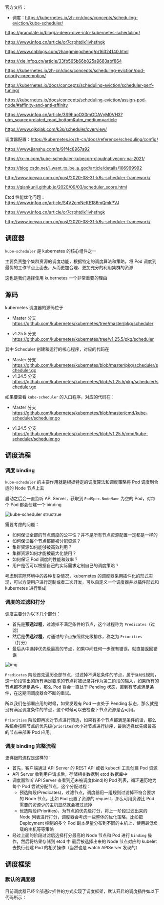 官方文档：

- 调度：<https://kubernetes.io/zh-cn/docs/concepts/scheduling-eviction/kube-scheduler/>



https://granulate.io/blog/a-deep-dive-into-kubernetes-scheduling/

https://www.infoq.cn/article/or7crphtdlx1ivhsfngk

https://www.cnblogs.com/zhangmingcheng/p/16324140.html

https://xie.infoq.cn/article/33fb565b66b825a9683abf864

https://kubernetes.io/zh-cn/docs/concepts/scheduling-eviction/pod-priority-preemption/

https://kubernetes.io/docs/concepts/scheduling-eviction/scheduler-perf-tuning/

https://kubernetes.io/docs/concepts/scheduling-eviction/assign-pod-node/#affinity-and-anti-affinity

https://www.infoq.cn/article/3S9hqoOX0mODAVyM0VH3?utm_source=related_read_bottom&utm_medium=article

https://www.qikqiak.com/k3s/scheduler/overview/

调度器配置：https://kubernetes.io/zh-cn/docs/reference/scheduling/config/

https://www.jianshu.com/p/91f4c8967a92

https://rx-m.com/kube-scheduler-kubecon-cloudnativecon-na-2021/

https://blog.csdn.net/i_want_to_be_a_god/article/details/106969992

http://www.iceyao.com.cn/post/2020-08-31-k8s-scheduler-framework/

https://qiankunli.github.io/2020/09/03/scheduler_score.html



Etcd 性能优化问题：https://www.infoq.cn/article/S4V2cmNeKE186mQmkPVJ

https://www.infoq.cn/article/or7crphtdlx1ivhsfngk

http://www.iceyao.com.cn/post/2020-08-31-k8s-scheduler-framework/



## 调度器

`kube-scheduler` 是 kubernetes 的核心组件之一

主要负责整个集群资源的调度功能，根据特定的调度算法和策略，将 Pod 调度到最优的工作节点上面去，从而更加合理、更加充分的利用集群的资源

这也是我们选择使用 kubernetes 一个非常重要的理由

## 源码

kubernetes 调度器的源码位于 

- Master 分支 <https://github.com/kubernetes/kubernetes/tree/master/pkg/scheduler>

- v1.25.5 分支 <https://github.com/kubernetes/kubernetes/tree/v1.25.5/pkg/scheduler>

其中 Scheduler 创建和运行的核心程序，对应的代码在

- Master 分支 <https://github.com/kubernetes/kubernetes/blob/master/pkg/scheduler/scheduler.go>
- v1.24.5 分支 <https://github.com/kubernetes/kubernetes/blob/v1.25.5/pkg/scheduler/scheduler.go>

如果要查看 `kube-scheduler` 的入口程序，对应的代码在：

- Master 分支 <https://github.com/kubernetes/kubernetes/blob/master/cmd/kube-scheduler/scheduler.go>

- v1.24.5 分支 <https://github.com/kubernetes/kubernetes/blob/v1.25.5/cmd/kube-scheduler/scheduler.go>

## 调度流程

### 调度 binding

`kube-scheduler` 的主要作用就是根据特定的调度算法和调度策略将 Pod 调度到合适的 Node 节点上去

启动之后会一直监听 API Server，获取到 `PodSpec.NodeName` 为空的 Pod，对每个 Pod 都会创建一个 binding

![kube-scheduler structrue](.assets/20220114165101.png)

需要考虑的问题：

- 如何保证全部的节点调度的公平性？并不是所有节点资源配置一定都是一样的
- 如何保证每个节点都能被分配资源？
- 集群资源如何能够被高效利用？
- 集群资源如何才能被最大化使用？
- 如何保证 Pod 调度的性能和效率？
- 用户是否可以根据自己的实际需求定制自己的调度策略？

考虑到实际环境中的各种复杂情况，kubernetes 的调度器采用插件化的形式实现，可以方便用户进行定制或者二次开发，可以自定义一个调度器并以插件形式和 kubernetes 进行集成

### 调度的过滤和打分

调度主要分为以下几个部分：

- 首先是**预选过程**，过滤掉不满足条件的节点，这个过程称为 `Predicates`（过滤）
- 然后是**优选过程**，对通过的节点按照优先级排序，称之为 `Priorities`（打分）
- 最后从中选择优先级最高的节点，如果中间任何一步骤有错误，就直接返回错误

![img](.assets/20220114165333.png)

`Predicates` 阶段首先遍历全部节点，过滤掉不满足条件的节点，属于`强制性`规则，这一阶段输出的所有满足要求的节点将被记录并作为第二阶段的输入，如果所有的节点都不满足条件，那么 Pod 将会一直处于 Pending 状态，直到有节点满足条件，在这期间调度器会不断的重试。

所以我们在部署应用的时候，如果发现有 Pod 一直处于 Pending 状态，那么就是没有满足调度条件的节点，这个时候可以去检查下节点资源是否可用。

`Priorities` 阶段即再次对节点进行筛选，如果有多个节点都满足条件的话，那么系统会按照节点的优先级(`priorites`)大小对节点进行排序，最后选择优先级最高的节点来部署 Pod 应用。

### 调度 binding 完整流程

更详细的流程是这样的：

- 首先，客户端通过 API Server 的 REST API 或者 kubectl 工具创建 Pod 资源
- API Server 收到用户请求后，存储相关数据到 etcd 数据库中
- 调度器监听 API Server 查看到还未被调度(bind)的 Pod 列表，循环遍历地为每个 Pod 尝试分配节点，这个分配过程：
  - 预选阶段(Predicates)，过滤节点，调度器用一组规则过滤掉不符合要求的 Node 节点，比如 Pod 设置了资源的 request，那么可用资源比 Pod 需要的资源少的主机显然就会被过滤掉
  - 优选阶段(Priorities)，为节点的优先级打分，将上一阶段过滤出来的 Node 列表进行打分，调度器会考虑一些整体的优化策略，比如把 Deployment 控制的多个 Pod 副本尽量分布到不同的主机上，使用最低负载的主机等等策略
- 经过上面的阶段过滤后选择打分最高的 Node 节点和 Pod 进行 `binding` 操作，然后将结果存储到 etcd 中 最后被选择出来的 Node 节点对应的 kubelet 去执行创建 Pod 的相关操作（当然也是 watch APIServer 发现的）



## 调度框架

### 默认的调度器

目前调度器已经全部通过插件的方式实现了调度框架，默认开启的调度插件如以下代码所示：

